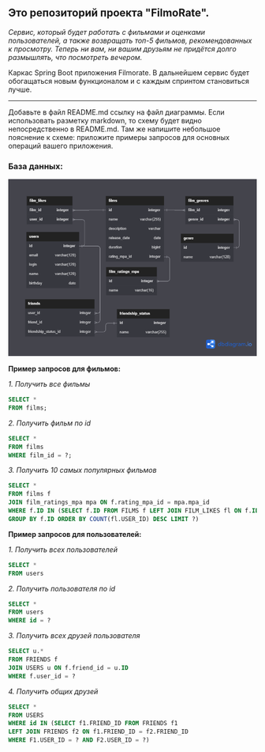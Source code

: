 ## Это репозиторий проекта "FilmoRate".
*Сервис, который будет работать с фильмами и оценками пользователей, а также возвращать топ-5 фильмов, рекомендованных к просмотру. Теперь ни вам, ни вашим друзьям не придётся долго размышлять, что посмотреть вечером.*

Каркас Spring Boot приложения Filmorate. В дальнейшем сервис будет обогащаться новым функционалом и с каждым спринтом становиться лучше.

---
Добавьте в файл README.md ссылку на файл диаграммы. Если использовать разметку markdown, то схему будет видно непосредственно в README.md.
Там же напишите небольшое пояснение к схеме: приложите примеры запросов для основных операций вашего приложения.

### **База данных:** ###
![Схема таблиц базы данных](/resources/DB.png)

**Пример запросов для фильмов:**

*1. Получить все фильмы*
```SQL
SELECT *
FROM films;
```
*2. Получить фильм по id*
```SQL
SELECT *
FROM films
WHERE film_id = ?;
```
*3. Получить 10 самых популярных фильмов*
```SQL
SELECT * 
FROM films f 
JOIN film_ratings_mpa mpa ON f.rating_mpa_id = mpa.mpa_id
WHERE f.ID IN (SELECT f.ID FROM FILMS f LEFT JOIN FILM_LIKES fl ON f.ID = fl.FILM_ID
GROUP BY f.ID ORDER BY COUNT(fl.USER_ID) DESC LIMIT ?)
```


**Пример запросов для пользователей:**

*1. Получить всех пользователей*
```SQL
SELECT * 
FROM users
```
*2. Получить пользователя по id*
```SQL
SELECT * 
FROM users 
WHERE id = ?
```
*3. Получить всех друзей пользователя*
```SQL
SELECT u.* 
FROM FRIENDS f 
JOIN USERS u ON f.friend_id = u.ID 
WHERE f.user_id = ?
```
*4. Получить общих друзей*
```SQL
SELECT * 
FROM USERS
WHERE id IN (SELECT f1.FRIEND_ID FROM FRIENDS f1 
LEFT JOIN FRIENDS f2 ON f1.FRIEND_ID = f2.FRIEND_ID
WHERE F1.USER_ID = ? AND F2.USER_ID = ?)
```